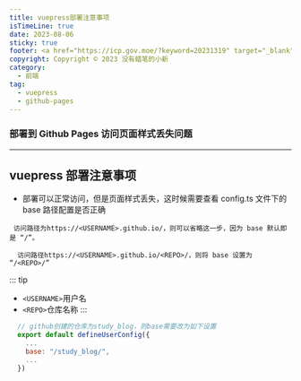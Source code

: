 ```yaml
---
title: vuepress部署注意事项
isTimeLine: true
date: 2023-08-06
sticky: true
footer: <a href="https://icp.gov.moe/?keyword=20231319" target="_blank">萌 ICP 备 20231319 号</a>
copyright: Copyright © 2023 没有蜡笔的小新
category:
  - 前端
tag:
  - vuepress
  - github-pages
---
```


### 部署到 Github Pages 访问页面样式丢失问题

---

## vuepress 部署注意事项

- 部署可以正常访问，但是页面样式丢失，这时候需要查看 config.ts 文件下的 base 路径配置是否正确

```
 访问路径为https://<USERNAME>.github.io/，则可以省略这一步，因为 base 默认即是 “/”。
```

```
  访问路径https://<USERNAME>.github.io/<REPO>/，则将 base 设置为 “/<REPO>/”
```

::: tip

- `<USERNAME>`用户名
- `<REPO>`仓库名称
  :::

```js
  // github创建的仓库为study_blog，则base需要改为如下设置
  export default defineUserConfig({
    ...
    base: "/study_blog/",
    ...
  })
```
